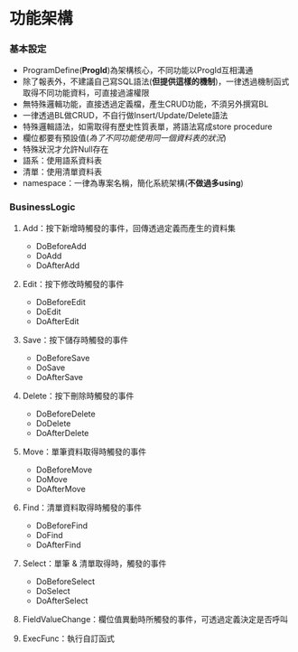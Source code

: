 # 功能架構

### 基本設定

* ProgramDefine(**ProgId**)為架構核心，不同功能以ProgId互相溝通
* 除了報表外，不建議自己寫SQL語法(**但提供這樣的機制**)，一律透過機制函式取得不同功能資料，可直接過濾權限
* 無特殊邏輯功能，直接透過定義檔，產生CRUD功能，不須另外撰寫BL
* 一律透過BL做CRUD，不自行做Insert/Update/Delete語法
* 特殊邏輯語法，如需取得有歷史性質表單，將語法寫成store procedure
* 欄位都要有預設值(*為了不同功能使用同一個資料表的狀況*)
* 特殊狀況才允許Null存在
* 語系：使用語系資料表
* 清單：使用清單資料表
* namespace：一律為專案名稱，簡化系統架構(**不做過多using**)

### BusinessLogic
1. Add：按下新增時觸發的事件，回傳透過定義而產生的資料集
	* DoBeforeAdd
	* DoAdd
	* DoAfterAdd

2. Edit：按下修改時觸發的事件
	* DoBeforeEdit
	* DoEdit
	* DoAfterEdit

3. Save：按下儲存時觸發的事件
	* DoBeforeSave
	* DoSave
	* DoAfterSave

4. Delete：按下刪除時觸發的事件
	* DoBeforeDelete
	* DoDelete
	* DoAfterDelete

5. Move：單筆資料取得時觸發的事件
	* DoBeforeMove
	* DoMove
	* DoAfterMove

6. Find：清單資料取得時觸發的事件
	* DoBeforeFind
	* DoFind
	* DoAfterFind

7. Select：單筆 & 清單取得時，觸發的事件
	* DoBeforeSelect
	* DoSelect
	* DoAfterSelect

8. FieldValueChange：欄位值異動時所觸發的事件，可透過定義決定是否呼叫
9. ExecFunc：執行自訂函式 

